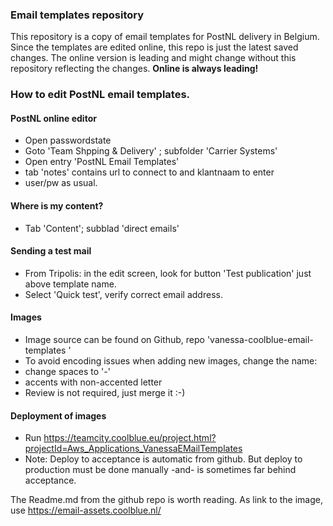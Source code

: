 ### Email templates repository

This repository is a copy of email templates for PostNL delivery in Belgium.
Since the templates are edited online, this repo is just the latest saved changes.
The online version is leading and might change without this repository reflecting the changes.
**Online is always leading!**


### How to edit PostNL email templates.


#### PostNL online editor
- Open passwordstate
- Goto 'Team Shpping & Delivery' ; subfolder 'Carrier Systems'
- Open entry 'PostNL Email Templates'
 - tab 'notes' contains url to connect to and klantnaam to enter
 - user/pw as usual.

#### Where is my content?
- Tab 'Content'; subblad 'direct emails'	

#### Sending a test mail
- From Tripolis: in the edit screen, look for button 'Test publication' just 
  above template name.
- Select 'Quick test', verify correct email address.

#### Images
- Image source can be found on Github, repo 'vanessa-coolblue-email-templates '
- To avoid encoding issues when adding new images, change the name:
 - change spaces to '-'
 - accents with non-accented letter
- Review is not required, just merge it :-)


#### Deployment of images
- Run https://teamcity.coolblue.eu/project.html?projectId=Aws_Applications_VanessaEMailTemplates
- Note:
	Deploy to acceptance is automatic from github.
	But deploy to production must be done manually -and- is sometimes far behind acceptance.



The Readme.md from the github repo is worth reading.
As link to the image, use https://email-assets.coolblue.nl/

